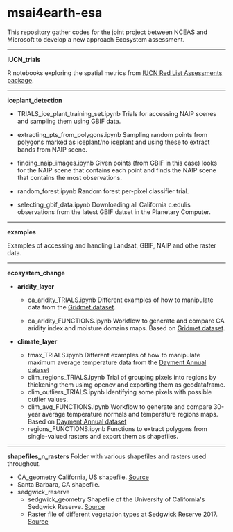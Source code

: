 # msai4earth-esa

This repository gather codes for the joint project between NCEAS and Microsoft to develop a new approach Ecosystem assessment.

----

**IUCN_trials**

R notebooks exploring the spatial metrics from [IUCN Red List Assessments package](https://cran.r-project.org/web/packages/redlistr/vignettes/redlistr-vignette.html). 

-----
**iceplant_detection**

- TRIALS_ice_plant_training_set.ipynb
    Trials for accessing NAIP scenes and sampling them using GBIF data.

- extracting_pts_from_polygons.ipynb
    Sampling random points from polygons marked as iceplant/no iceplant and using these to extract bands from NAIP scene.

- finding_naip_images.ipynb
    Given points (from GBIF in this case) looks for the NAIP scene that contains each point and finds the NAIP scene that contains the most observations. 

- random_forest.ipynb
    Random forest per-pixel classifier trial. 

- selecting_gbif_data.ipynb
    Downloading all California c.edulis observations from the latest GBIF datset in the Planetary Computer.

-----

**examples**

Examples of accessing and handling Landsat, GBIF, NAIP and othe raster data.

-----

**ecosystem_change**

- **aridity_layer**
  - ca_aridity_TRIALS.ipynb
  Different examples of how to manipulate data from the [Gridmet dataset](https://planetarycomputer.microsoft.com/dataset/gridmet).
 
  - ca_aridity_FUNCTIONS.ipynb
  Workflow to generate and compare CA aridity index and moisture domains maps. Based on [Gridmet dataset](https://planetarycomputer.microsoft.com/dataset/gridmet).
 
 
- **climate_layer**
  - tmax_TRIALS.ipynb
  Different examples of how to manipulate maximum average temperature data from the [Dayment Annual dataset](https://planetarycomputer.microsoft.com/dataset/daymet-annual-na)
  - clim_regions_TRIALS.ipynb
  Trial of grouping pixels into regions by thickening them usimg opencv and exporting them as geodataframe.
  - clim_outliers_TRIALS.ipynb
  Identifying some pixels with possible outlier values.
  - clim_avg_FUNCTIONS.ipynb
  Workflow to generate and compare 30-year average temperature normals and temperature regions maps. Based on [Dayment Annual dataset](https://planetarycomputer.microsoft.com/dataset/daymet-annual-na)
  - regions_FUNCTIONS.ipynb
  Functions to extract polygons from single-valued rasters and export them as shapefiles.

-----
  
**shapefiles_n_rasters**
Folder with various shapefiles and rasters used throughout.
- CA_geometry
  California, US shapefile. [Source](https://data.ca.gov/dataset/ca-geographic-boundaries)
- Santa Barbara, CA shapefile. 
- sedgwick_reserve
  - sedgwick_geometry
  Shapefile of the University of California's Sedgwick Reserve. [Source](https://www.dropbox.com/sh/kwt1dvdsloe5fep/AAA-HJPYdnPEOoSdD6dJKKMma/Sedgwick%20Reserve%20(32)?dl=0&preview=Sedgwick.zip&subfolder_nav_tracking=1)
  - Raster file of different vegetation types at Sedgwick Reserve 2017. [Source](https://databasin.org/datasets/6693af651946425c8633551df0457526/)


  
 
